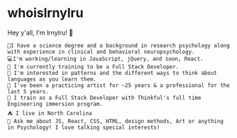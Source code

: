 # whoislrnylru

Hey y'all, I'm lrnylru! 👋

    🌌I have a science degree and a background in research psychology along with experience in clinical and behavioral neuropsychology.
    💻I'm working/learning in JavaScript, jQuery, and soon, React.
    🎒 I'm currently training to be a Full Stack Developer.
    🧐 I'm interested in patterns and the different ways to think about languages as you learn them.
    🎨 I've been a practicing artist for ~25 years & a professional for the last 5 years. 
    🏢 I train as a Full Stack Developer with Thinkful's full time Engineering immersion program.
    ⛺ I live in North Carolina
    💬 Ask me about JS, React, CSS, HTML, design methods, Art or anything in Psychology! I love talking special interests!
